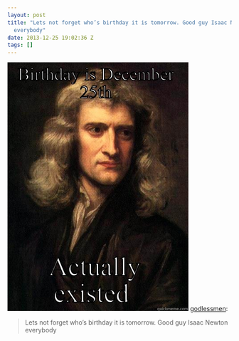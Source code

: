 ```yaml
---
layout: post
title: "Lets not forget who’s birthday it is tomorrow. Good guy Isaac Newton
  everybody"
date: 2013-12-25 19:02:36 Z
tags: []
---
```

![](/media/2013/12/71124229627.jpg)
[godlessmen](http://godlessmen.tumblr.com/post/71124170261/lets-not-forget-whos-birthday-it-is-tomorrow):

> Lets not forget who’s birthday it is tomorrow. Good guy Isaac Newton everybody
